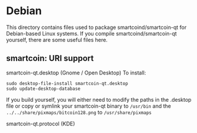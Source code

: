 
Debian
====================
This directory contains files used to package smartcoind/smartcoin-qt
for Debian-based Linux systems. If you compile smartcoind/smartcoin-qt yourself, there are some useful files here.

## smartcoin: URI support ##


smartcoin-qt.desktop  (Gnome / Open Desktop)
To install:

	sudo desktop-file-install smartcoin-qt.desktop
	sudo update-desktop-database

If you build yourself, you will either need to modify the paths in
the .desktop file or copy or symlink your smartcoin-qt binary to `/usr/bin`
and the `../../share/pixmaps/bitcoin128.png` to `/usr/share/pixmaps`

smartcoin-qt.protocol (KDE)

